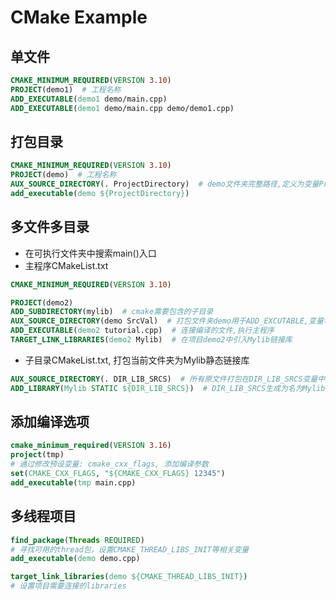 #  CMake Example

## 单文件

```cmake
CMAKE_MINIMUM_REQUIRED(VERSION 3.10)
PROJECT(demo1)  # 工程名称
ADD_EXECUTABLE(demo1 demo/main.cpp)
ADD_EXECUTABLE(demo1 demo/main.cpp demo/demo1.cpp)
```

## 打包目录

```cmake
CMAKE_MINIMUM_REQUIRED(VERSION 3.10)
PROJECT(demo)  # 工程名称
AUX_SOURCE_DIRECTORY(. ProjectDirectory)  # demo文件夹完整路径,定义为变量ProjectDirectory
add_executable(demo ${ProjectDirectory})
```

## 多文件多目录

- 在可执行文件夹中搜索main()入口
- 主程序CMakeList.txt

```cmake
CMAKE_MINIMUM_REQUIRED(VERSION 3.10)

PROJECT(demo2)
ADD_SUBDIRECTORY(mylib)  # cmake需要包含的子目录
AUX_SOURCE_DIRECTORY(demo SrcVal)  # 打包文件夹demo用于ADD_EXCUTABLE,变量名为SrcVal
ADD_EXECUTABLE(demo2 tutorial.cpp)  # 连接编译的文件,执行主程序
TARGET_LINK_LIBRARIES(demo2 Mylib)  # 在项目demo2中引入Mylib链接库
```

- 子目录CMakeList.txt, 打包当前文件夹为Mylib静态链接库

```cmake
AUX_SOURCE_DIRECTORY(. DIR_LIB_SRCS)  # 所有原文件打包在DIR_LIB_SRCS变量中
ADD_LIBRARY(Mylib STATIC ${DIR_LIB_SRCS})  # DIR_LIB_SRCS生成为名为Mylib的链接静态库
```

## 添加编译选项

```cmake
cmake_minimum_required(VERSION 3.16)  
project(tmp)  
# 通过修改预设变量: cmake_cxx_flags, 添加编译参数 
set(CMAKE_CXX_FLAGS, "${CMAKE_CXX_FLAGS} 12345")   
add_executable(tmp main.cpp)  
```

## 多线程项目 

```cmake
find_package(Threads REQUIRED) 
# 寻找可用的thread包，设置CMAKE_THREAD_LIBS_INIT等相关变量
add_executable(demo demo.cpp)

target_link_libraries(demo ${CMAKE_THREAD_LIBS_INIT}) 
# 设置项目需要连接的libraries
```

